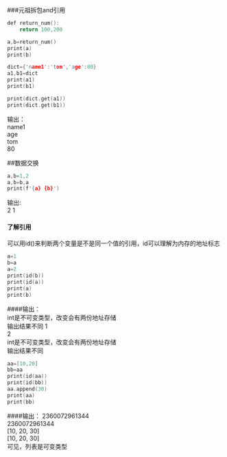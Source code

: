 ###元祖拆包and引用
```c
def return_num():
    return 100,200

a,b=return_num()
print(a)
print(b)
```
```c
dict={'name1':'tom','age':80}
a1,b1=dict
print(a1)
print(b1)
```
```c
print(dict.get(a1))
print(dict.get(b1))
```
输出：  
name1  
age  
tom  
80

##数据交换
```c
a,b=1,2
a,b=b,a
print(f'{a} {b}')
```
输出:  
2 1  

#### 了解引用
可以用id()来判断两个变量是不是同一个值的引用，id可以理解为内存的地址标志
```c
a=1
b=a
a=2
print(id(b))
print(id(a))
print(a)
print(b)    
```
####输出：  
int是不可变类型，改变会有两份地址存储  
输出结果不同
1  
2  
int是不可变类型，改变会有两份地址存储  
输出结果不同
```c
aa=[10,20]
bb=aa
print(id(aa))
print(id(bb))
aa.append(30)
print(aa)
print(bb)
```
####输出：
2360072961344  
2360072961344  
[10, 20, 30]  
[10, 20, 30]  
可见，列表是可变类型